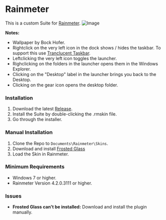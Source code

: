 # Rainmeter
This is a custom Suite for [Rainmeter](https://www.rainmeter.net).
![Image](https://imgur.com/i/jiG2vAi)

**Notes:**
* Wallpaper by Bock Hofer.
* Rightclick on the very left icon in the dock shows / hides the taskbar. To support this use [Tranclucent Taskbar](https://gist.github.com/arkenthera/7a807e04ee8f1d95425f710944667508).
* Leftclicking the very left icon toggles the launcher.
* Righclicking on the folders in the launcher opens them in the Windows Explorer.
* Clicking on the "Desktop" label in the launcher brings you back to the Desktop.
* Clicking on the gear icon opens the desktop folder.

### Installation
1. Download the latest [Release](https://github.com/LucasOe/Rainmeter/releases).
2. Install the Suite by double-clicking the .rmskin file.
3. Go through the installer.

### Manual Installation
1. Clone the Repo to ```Documents\Rainmeter\Skins```.
2. Download and install [Frosted Glass](https://forum.rainmeter.net/viewtopic.php?t=23106)
3. Load the Skin in Rainmeter.

### Minimum Requirements
* Windows 7 or higher.
* Rainmeter Version 4.2.0.3111 or higher.

### Issues
* **Frosted Glass can't be installed:** Download and install the plugin manually.
